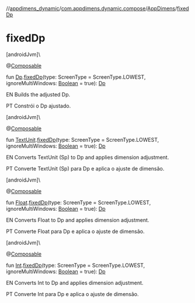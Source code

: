 //[appdimens_dynamic](../../../README.md)/[com.appdimens.dynamic.compose](../README.md)/[AppDimens](README.md)/[fixedDp](fixed-dp.md)

# fixedDp

[androidJvm]\

@[Composable](https://developer.android.com/reference/kotlin/androidx/compose/runtime/Composable.html)

fun [Dp](https://developer.android.com/reference/kotlin/androidx/compose/ui/unit/Dp.html).[fixedDp](fixed-dp.md)(type: ScreenType = ScreenType.LOWEST, ignoreMultiWindows: [Boolean](https://kotlinlang.org/api/core/kotlin-stdlib/kotlin/-boolean/index.html) = true): [Dp](https://developer.android.com/reference/kotlin/androidx/compose/ui/unit/Dp.html)

EN Builds the adjusted Dp.

PT Constrói o Dp ajustado.

[androidJvm]\

@[Composable](https://developer.android.com/reference/kotlin/androidx/compose/runtime/Composable.html)

fun [TextUnit](https://developer.android.com/reference/kotlin/androidx/compose/ui/unit/TextUnit.html).[fixedDp](fixed-dp.md)(type: ScreenType = ScreenType.LOWEST, ignoreMultiWindows: [Boolean](https://kotlinlang.org/api/core/kotlin-stdlib/kotlin/-boolean/index.html) = true): [Dp](https://developer.android.com/reference/kotlin/androidx/compose/ui/unit/Dp.html)

EN Converts TextUnit (Sp) to Dp and applies dimension adjustment.

PT Converte TextUnit (Sp) para Dp e aplica o ajuste de dimensão.

[androidJvm]\

@[Composable](https://developer.android.com/reference/kotlin/androidx/compose/runtime/Composable.html)

fun [Float](https://kotlinlang.org/api/core/kotlin-stdlib/kotlin/-float/index.html).[fixedDp](fixed-dp.md)(type: ScreenType = ScreenType.LOWEST, ignoreMultiWindows: [Boolean](https://kotlinlang.org/api/core/kotlin-stdlib/kotlin/-boolean/index.html) = true): [Dp](https://developer.android.com/reference/kotlin/androidx/compose/ui/unit/Dp.html)

EN Converts Float to Dp and applies dimension adjustment.

PT Converte Float para Dp e aplica o ajuste de dimensão.

[androidJvm]\

@[Composable](https://developer.android.com/reference/kotlin/androidx/compose/runtime/Composable.html)

fun [Int](https://kotlinlang.org/api/core/kotlin-stdlib/kotlin/-int/index.html).[fixedDp](fixed-dp.md)(type: ScreenType = ScreenType.LOWEST, ignoreMultiWindows: [Boolean](https://kotlinlang.org/api/core/kotlin-stdlib/kotlin/-boolean/index.html) = true): [Dp](https://developer.android.com/reference/kotlin/androidx/compose/ui/unit/Dp.html)

EN Converts Int to Dp and applies dimension adjustment.

PT Converte Int para Dp e aplica o ajuste de dimensão.